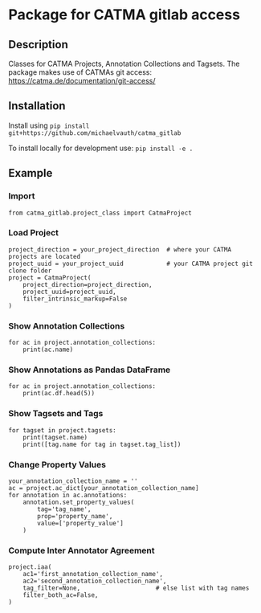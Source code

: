# Package for CATMA gitlab access

## Description
Classes for CATMA Projects, Annotation Collections and Tagsets.
The package makes use of CATMAs git access: https://catma.de/documentation/git-access/

## Installation
Install using `pip install git+https://github.com/michaelvauth/catma_gitlab`

To install locally for development use: `pip install -e .`

## Example

### Import

    from catma_gitlab.project_class import CatmaProject
    
### Load Project
    
    project_direction = your_project_direction  # where your CATMA projects are located 
    project_uuid = your_project_uuid            # your CATMA project git clone folder 
    project = CatmaProject(
        project_direction=project_direction,
        project_uuid=project_uuid,
        filter_intrinsic_markup=False
    )
    
### Show Annotation Collections
    
    for ac in project.annotation_collections:
        print(ac.name)
        
### Show Annotations as Pandas DataFrame

    for ac in project.annotation_collections:
        print(ac.df.head(5))
        
### Show Tagsets and Tags
    for tagset in project.tagsets:
        print(tagset.name)
        print([tag.name for tag in tagset.tag_list])
        
### Change Property Values
    your_annotation_collection_name = ''
    ac = project.ac_dict[your_annotation_collection_name]
    for annotation in ac.annotations:
        annotation.set_property_values(
            tag='tag_name',
            prop='property_name',
            value=['property_value']
        )
        
### Compute Inter Annotator Agreement
    project.iaa(
        ac1='first_annotation_collection_name',
        ac2='second_annotation_collection_name',
        tag_filter=None,                     # else list with tag names
        filter_both_ac=False,
    )
        
    
    